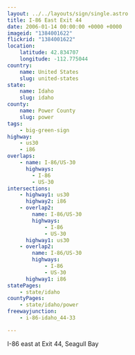 ```yaml
---
layout: ../../layouts/sign/single.astro
title: I-86 East Exit 44
date: 2006-01-14 00:00:00 +0000 +0000
imageid: "1384001622"
flickrid: "1384001622"
location:
    latitude: 42.834707
    longitude: -112.775044
country:
    name: United States
    slug: united-states
state:
    name: Idaho
    slug: idaho
county:
    name: Power County
    slug: power
tags:
    - big-green-sign
highway:
    - us30
    - i86
overlaps:
    - name: I-86/US-30
      highways:
        - I-86
        - US-30
intersections:
    - highway1: us30
      highway2: i86
    - overlap2:
        name: I-86/US-30
        highways:
            - I-86
            - US-30
      highway1: us30
    - overlap2:
        name: I-86/US-30
        highways:
            - I-86
            - US-30
      highway1: i86
statePages:
    - state/idaho
countyPages:
    - state/idaho/power
freewayjunction:
    - i-86-idaho_44-33

---
```

I-86 east at Exit 44, Seagull Bay